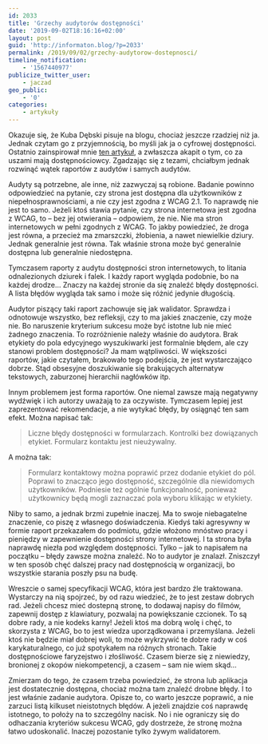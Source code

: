 ```yaml
---
id: 2033
title: 'Grzechy audytorów dostępności'
date: '2019-09-02T18:16:16+02:00'
layout: post
guid: 'http://informaton.blog/?p=2033'
permalink: /2019/09/02/grzechy-audytorow-dostepnosci/
timeline_notification:
    - '1567440977'
publicize_twitter_user:
    - jaczad
geo_public:
    - '0'
categories:
    - artykuły
---
```


Okazuje się, że Kuba Dębski pisuje na blogu, chociaż jeszcze rzadziej niż ja. Jednak czytam go z przyjemnością, bo myśli jak ja o cyfrowej dostępności. Ostatnio zainspirował mnie [ten artykuł](https://www.linkedin.com/pulse/wszystko-albo-nic-jakub-d%C4%99bski/), a zwłaszcza akapit o tym, co za uszami mają dostępnościowcy. Zgadzając się z tezami, chciałbym jednak rozwinąć wątek raportów z audytów i samych audytów.

Audyty są potrzebne, ale inne, niż zazwyczaj są robione. Badanie powinno odpowiedzieć na pytanie, czy strona jest dostępna dla użytkowników z niepełnosprawnościami, a nie czy jest zgodna z WCAG 2.1. To naprawdę nie jest to samo. Jeżeli ktoś stawia pytanie, czy strona internetowa jest zgodna z WCAG, to – bez jej otwierania – odpowiem, że nie. Nie ma stron internetowych w pełni zgodnych z WCAG. To jakby powiedzieć, że droga jest równa, a przecież ma zmarszczki, żłobienia, a nawet niewielkie dziury. Jednak generalnie jest równa. Tak właśnie strona może być generalnie dostępna lub generalnie niedostępna.

Tymczasem raporty z audytu dostępności stron internetowych, to litania odnalezionych dziurek i falek. I każdy raport wygląda podobnie, bo na każdej drodze… Znaczy na każdej stronie da się znaleźć błędy dostępności. A lista błędów wygląda tak samo i może się różnić jedynie długością.

Audytor piszący taki raport zachowuje się jak walidator. Sprawdza i odnotowuje wszystko, bez refleksji, czy to ma jakieś znaczenie, czy może nie. Bo naruszenie kryterium sukcesu może być istotne lub nie mieć żadnego znaczenia. To rozróżnienie należy właśnie do audytora. Brak etykiety do pola edycyjnego wyszukiwarki jest formalnie błędem, ale czy stanowi problem dostępności? Ja mam wątpliwości. W większości raportów, jakie czytałem, brakowało tego podejścia, że jest wystarczająco dobrze. Stąd obsesyjne doszukiwanie się brakujących alternatyw tekstowych, zaburzonej hierarchii nagłówków itp.

Innym problemem jest forma raportów. One niemal zawsze mają negatywny wydźwięk i ich autorzy uważają to za oczywiste. Tymczasem lepiej jest zaprezentować rekomendacje, a nie wytykać błędy, by osiągnąć ten sam efekt. Można napisać tak:

> Liczne błędy dostępności w formularzach. Kontrolki bez dowiązanych etykiet. Formularz kontaktu jest nieużywalny.

A można tak:

> Formularz kontaktowy można poprawić przez dodanie etykiet do pól. Poprawi to znacząco jego dostępność, szczególnie dla niewidomych użytkowników. Podniesie też ogólnie funkcjonalność, ponieważ użytkownicy będą mogli zaznaczać pola wyboru klikając w etykiety.

Niby to samo, a jednak brzmi zupełnie inaczej. Ma to swoje niebagatelne znaczenie, co piszę z własnego doświadczenia. Kiedyś taki agresywny w formie raport przekazałem do podmiotu, gdzie włożono mnóstwo pracy i pieniędzy w zapewnienie dostępności strony internetowej. I ta strona była naprawdę niezła pod względem dostępności. Tylko – jak to napisałem na początku – błędy zawsze można znaleźć. No to audytor je znalazł. Zniszczył w ten sposób chęć dalszej pracy nad dostępnością w organizacji, bo wszystkie starania poszły psu na budę.

Wreszcie o samej specyfikacji WCAG, która jest bardzo źle traktowana. Wystarczy na nią spojrzeć, by od razu wiedzieć, że to jest zestaw dobrych rad. Jeżeli chcesz mieć dostepną stronę, to dodawaj napisy do filmów, zapewnij dostęp z klawiatury, pozwalaj na powiększanie czcionek. To są dobre rady, a nie kodeks karny! Jeżeli ktoś ma dobrą wolę i chęć, to skorzysta z WCAG, bo to jest wiedza uporządkowana i przemyślana. Jeżeli ktoś nie będzie miał dobrej woli, to może wykrzywić te dobre rady w coś karykaturalnego, co już spotykałem na różnych stronach. Takie dostępnościowe faryzejstwo i złośliwość. Czasem bierze się z niewiedzy, bronionej z okopów niekompetencji, a czasem – sam nie wiem skąd…

Zmierzam do tego, że czasem trzeba powiedzieć, że strona lub aplikacja jest dostatecznie dostępna, chociaż można tam znaleźć drobne błędy. I to jest właśnie zadanie audytora. Opisze to, co warto jeszcze poprawić, a nie zarzuci listą kilkuset nieistotnych błędów. A jeżeli znajdzie coś naprawdę istotnego, to położy na to szczególny nacisk. No i nie ograniczy się do odhaczania kryteriów sukcesu WCAG, gdy dostrzeże, że stronę można łatwo udoskonalić. Inaczej pozostanie tylko żywym walidatorem.